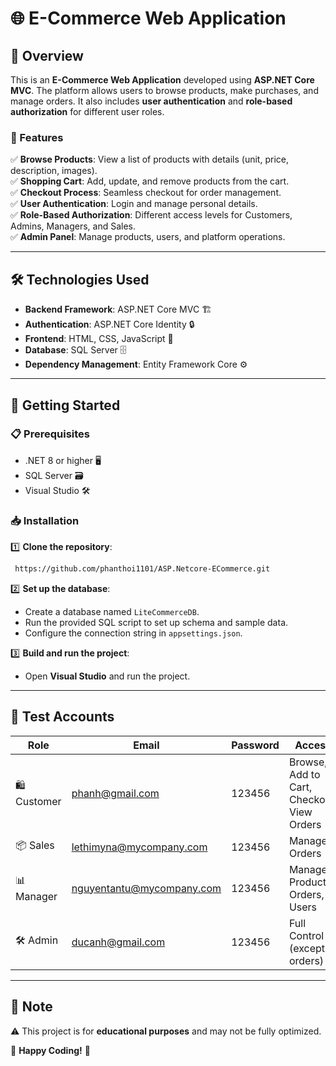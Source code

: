 # 🌐 E-Commerce Web Application

## 🚀 Overview
This is an **E-Commerce Web Application** developed using **ASP.NET Core MVC**. The platform allows users to browse products, make purchases, and manage orders. It also includes **user authentication** and **role-based authorization** for different user roles.

### 🎯 Features
✅ **Browse Products**: View a list of products with details (unit, price, description, images).  
✅ **Shopping Cart**: Add, update, and remove products from the cart.  
✅ **Checkout Process**: Seamless checkout for order management.  
✅ **User Authentication**: Login and manage personal details.  
✅ **Role-Based Authorization**: Different access levels for Customers, Admins, Managers, and Sales.  
✅ **Admin Panel**: Manage products, users, and platform operations.  

---

## 🛠️ Technologies Used
- **Backend Framework**: ASP.NET Core MVC 🏗️
- **Authentication**: ASP.NET Core Identity 🔒
- **Frontend**: HTML, CSS, JavaScript 🎨
- **Database**: SQL Server 🗄️
- **Dependency Management**: Entity Framework Core ⚙️

---

## 📌 Getting Started
### 📋 Prerequisites
- .NET 8 or higher 🖥️
- SQL Server 🗃️
- Visual Studio 🛠️

### 📥 Installation
1️⃣ **Clone the repository**:
```sh
 https://github.com/phanthoi1101/ASP.Netcore-ECommerce.git
```
2️⃣ **Set up the database**:
- Create a database named `LiteCommerceDB`.
- Run the provided SQL script to set up schema and sample data.
- Configure the connection string in `appsettings.json`.

3️⃣ **Build and run the project**:
- Open **Visual Studio** and run the project.

---

## 👥 Test Accounts
| Role | Email | Password | Access |
|------|----------------------------|----------|-----------------------------------------------|
| 🛍️ Customer | phanh@gmail.com | 123456 | Browse, Add to Cart, Checkout, View Orders |
| 📦 Sales | lethimyna@mycompany.com | 123456 | Manage Orders |
| 📊 Manager | nguyentantu@mycompany.com | 123456 | Manage Products, Orders, Users |
| 🛠️ Admin | ducanh@gmail.com | 123456 | Full Control (except orders) |

---

## 📌 Note
⚠️ This project is for **educational purposes** and may not be fully optimized.

🎯 **Happy Coding!** 🚀

